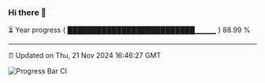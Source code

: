 ### Hi there 👋

⏳ Year progress { ██████████████████████████▁▁▁▁ } 88.99 %

---

⏰ Updated on Thu, 21 Nov 2024 16:46:27 GMT

![Progress Bar CI](https://github.com/IshwaranRudhara/GIT-ACTION/workflows/Progress%20Bar%20CI/badge.svg)
